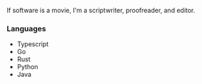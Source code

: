If software is a movie, I'm a scriptwriter, proofreader, and editor.

### Languages

- Typescript
- Go
- Rust
- Python
- Java
